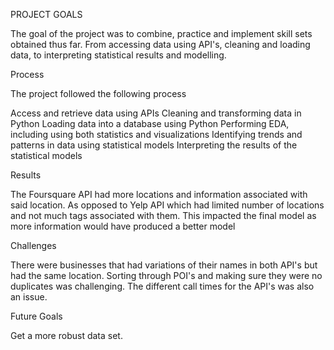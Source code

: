 PROJECT GOALS

The goal of the project was to combine, practice and implement skill sets obtained thus far. From accessing data using API's, cleaning and loading data, to interpreting statistical results and modelling.

Process

The project followed the following process

Access and retrieve data using APIs Cleaning and transforming data in Python Loading data into a database using Python Performing EDA, including using both statistics and visualizations Identifying trends and patterns in data using statistical models Interpreting the results of the statistical models

Results

The Foursquare API had more locations and information associated with said location. As opposed to Yelp API which had limited number of locations and not much tags associated with them. This impacted the final model as more information would have produced a better model

Challenges

There were businesses that had variations of their names in both API's but had the same location. Sorting through POI's and making sure they were no duplicates was challenging. The different call times for the API's was also an issue.

Future Goals

Get a more robust data set.
